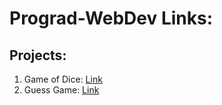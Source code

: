 # Prograd-WebDev Links:

## Projects:
1. Game of Dice: [Link](https://adityakanikdaley.github.io/Prograd-WebDev/tree/master/Projects/GameOfDice) <br>
2. Guess Game: [Link](https://adityakanikdaley.github.io/Prograd-WebDev/tree/master/Projects/GuessGame)
